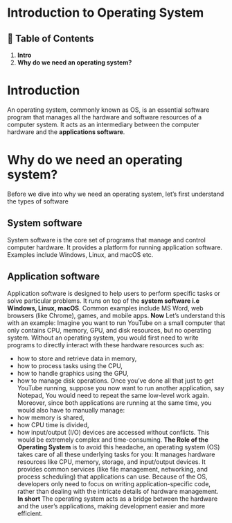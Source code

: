 # **Introduction to Operating System**

## 📑 Table of Contents

1. **Intro**
2. **Why do we need an operating system?**





# Introduction
An operating system, commonly known as OS, is an essential software program that manages all the hardware and software resources of a computer system. It acts as an intermediary between the computer hardware and the **applications software**.





# Why do we need an operating system?
Before we dive into why we need an operating system, let’s first understand the types of software
## System software
System software is the core set of programs that manage and control computer hardware. It provides a platform for running application software.
Examples include Windows, Linux, and macOS etc.
## Application software
Application software is designed to help users to perform specific tasks or solve particular problems.
It runs on top of the **system software i.e Windows, Linux, macOS**.
Common examples include MS Word, web browsers (like Chrome), games, and mobile apps.
**Now**
Let’s understand this with an example:
Imagine you want to run YouTube on a small computer that only contains CPU, memory, GPU, and disk resources, but no operating system.
Without an operating system, you would first need to write programs to directly interact with these hardware resources such as:
- how to store and retrieve data in memory,
- how to process tasks using the CPU,
- how to handle graphics using the GPU,
- how to manage disk operations.
Once you’ve done all that just to get YouTube running, suppose you now want to run another application, say Notepad, You would need to repeat the same low-level work again.
Moreover, since both applications are running at the same time, you would also have to manually manage:
- how memory is shared,
- how CPU time is divided,
- how input/output (I/O) devices are accessed without conflicts.
This would be extremely complex and time-consuming.
**The Role of the Operating System** is to avoid this headache, an operating system (OS) takes care of all these underlying tasks for you:
It manages hardware resources like CPU, memory, storage, and input/output devices.
It provides common services (like file management, networking, and process scheduling) that applications can use.
Because of the OS, developers only need to focus on writing application-specific code, rather than dealing with the intricate details of hardware management.
**In short**
The operating system acts as a bridge between the hardware and the user’s applications, making development easier and more efficient.